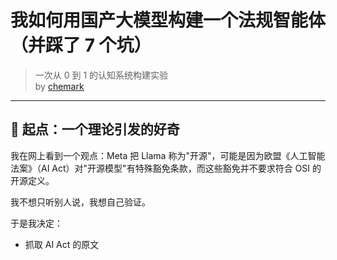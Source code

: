 # 我如何用国产大模型构建一个法规智能体（并踩了 7 个坑）

> 一次从 0 到 1 的认知系统构建实验  
> by [chemark](https://github.com/chemark)

---

## 🧠 起点：一个理论引发的好奇

我在网上看到一个观点：Meta 把 Llama 称为"开源"，可能是因为欧盟《人工智能法案》（AI Act）对"开源模型"有特殊豁免条款，而这些豁免并不要求符合 OSI 的开源定义。

我不想只听别人说，我想自己验证。

于是我决定：

- 抓取 AI Act 的原文
